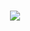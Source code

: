 
####                                        
<h1 align="center">
    <img src="https://readme-typing-svg.herokuapp.com/?font=Righteous&center=true&size=40&width=500&height=70&duration=4000&lines=Statistics+may+be+dull,+but+it+has+its+moments.;"
         style="color: black;" />
</h1>
<!--
**anii21/anii21** is a ✨ _special_ ✨ repository because its `README.md` (this file) appears on your GitHub profile.
I'm an undergrad student at IIT Madras with a passion for mathematics and exploring and strengthening my skills in the field of Data Science.
-->
